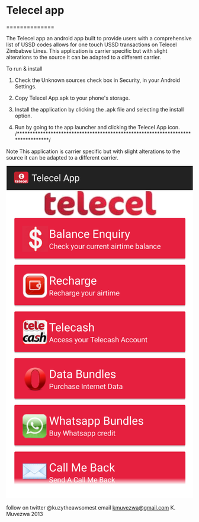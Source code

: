 # Telecel app
==============

The Telecel app an android app built to provide users with a comprehensive list 
of USSD codes allows for one touch USSD transactions on Telecel Zimbabwe Lines.
This application is carrier specific but with slight alterations to the source 
it can be adapted to a different carrier.

To run & install

1. Check the Unknown sources check box in Security, in your Android 
   Settings.

2. Copy Telecel App.apk to your phone's storage.

3. Install the application by clicking the .apk file and selecting 
   the install option.

4. Run by going to the app launcher and clicking the Telecel App icon.
/********************************************************************************/

Note 
This application is carrier specific but with slight alterations to the source 
it can be adapted to a different carrier. 

![Screnshot](https://github.com/TheGodOfAwesome/TelecelApp/blob/master/project%20files/Images/Screenshot_2015-01-31-01-48-55.png?raw=true "Application Screenshot")

follow on twitter @kuzytheawsomest
email kmuvezwa@gmail.com
K. Muvezwa 2013 
